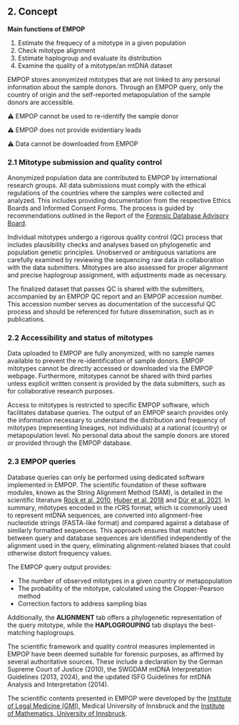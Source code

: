 ## 2. Concept

**Main functions of EMPOP**

1. Estimate the frequecy of a mitotype in a given population
2. Check mitotype alignment
3. Estimate haplogroup and evaluate its distribution
4. Examine the quality of a mitotype/an mtDNA dataset

EMPOP stores anonymized mitotypes that are not linked to any personal information about the sample donors. Through an EMPOP query, only the country of origin and the self-reported metapopulation of the sample donors are accessible.

⚠️ EMPOP cannot be used to re-identify the sample donor

⚠️ EMPOP does not provide evidentiary leads

⚠️ Data cannot be downloaded from EMPOP


### 2.1	 Mitotype submission and quality control
Anonymized population data are contributed to EMPOP by international research groups. All data submissions must comply with the ethical regulations of the countries where the samples were collected and analyzed. This includes providing documentation from the respective Ethics Boards and Informed Consent Forms. The process is guided by recommendations outlined in the Report of the [Forensic Database Advisory Board](https://doi.org/10.1016/j.fsigen.2024.103053).

Individual mitotypes undergo a rigorous quality control (QC) process that includes plausibility checks and analyses based on phylogenetic and population genetic principles. Unobserved or ambiguous variations are carefully examined by reviewing the sequencing raw data in collaboration with the data submitters. Mitotypes are also assessed for proper alignment and precise haplogroup assignment, with adjustments made as necessary.

The finalized dataset that passes QC is shared with the submitters, accompanied by an EMPOP QC report and an EMPOP accession number. This accession number serves as documentation of the successful QC process and should be referenced for future dissemination, such as in publications.

### 2.2	 Accessibility and status of mitotypes
Data uploaded to EMPOP are fully anonymized, with no sample names available to prevent the re-identification of sample donors. EMPOP mitotypes cannot be directly accessed or downloaded via the EMPOP webpage. Furthermore, mitotypes cannot be shared with third parties unless explicit written consent is provided by the data submitters, such as for collaborative research purposes.

Access to mitotypes is restricted to specific EMPOP software, which facilitates database queries. The output of an EMPOP search provides only the information necessary to understand the distribution and frequency of mitotypes (representing lineages, not individuals) at a national (country) or metapopulation level. No personal data about the sample donors are stored or provided through the EMPOP database.

### 2.3	 EMPOP queries
Database queries can only be performed using dedicated software implemented in EMPOP. The scientific foundation of these software modules, known as the String Alignment Method (SAM), is detailed in the scientific literature [Röck et al. 2010](https://pubmed.ncbi.nlm.nih.gov/21056022/), [Huber et al. 2018](https://pubmed.ncbi.nlm.nih.gov/30241075/) and [Dür et al. 2021](https://pubmed.ncbi.nlm.nih.gov/34072215/). In summary, mitotypes encoded in the rCRS format, which is commonly used to represent mtDNA sequences, are converted into alignment-free nucleotide strings (FASTA-like format) and compared against a database of similarly formatted sequences. This approach ensures that matches between query and database sequences are identified independently of the alignment used in the query, eliminating alignment-related biases that could otherwise distort frequency values.

The EMPOP query output provides:

- The number of observed mitotypes in a given country or metapopulation
- The probability of the mitotype, calculated using the Clopper-Pearson method
- Correction factors to address sampling bias

Additionally, the **ALIGNMENT** tab offers a phylogenetic representation of the query mitotype, while the **HAPLOGROUPING** tab displays the best-matching haplogroups.

The scientific framework and quality control measures implemented in EMPOP have been deemed suitable for forensic purposes, as affirmed by several authoritative sources. These include a declaration by the German Supreme Court of Justice (2010), the SWGDAM mtDNA Interpretation Guidelines (2013, 2024), and the updated ISFG Guidelines for mtDNA Analysis and Interpretation (2014).


The scientific contents presented in EMPOP were developed by the
[Institute of Legal Medicine (GMI)](https://genomics.gmi.tirol/), Medical
University of Innsbruck and the [Institute of Mathematics, University of
Innsbruck](http://www.uibk.ac.at/mathematik/index.html.de).

